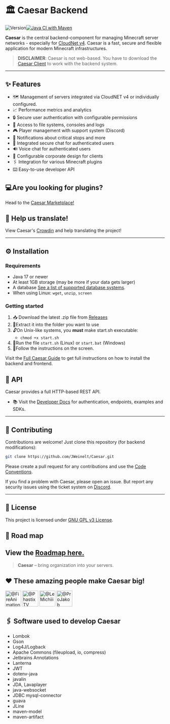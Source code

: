 # 🏛️ Caesar Backend
![Version](https://img.shields.io/badge/Version-v1.0.1-green)[![Java CI with Maven](https://github.com/JWeinelt/Caesar/actions/workflows/maven.yml/badge.svg)](https://github.com/JWeinelt/Caesar/actions/workflows/maven.yml)

**Caesar** is the central backend-component for managing Minecraft server networks - especially for [CloudNet v4](https://cloudnetservice.eu/). Caesar is a fast, secure and flexible application for modern Minecraft infrastructures.

> **DISCLAIMER**: Caesar is not web-based. You have to download the [Caesar Client](#) to work with the backend system.

---

## ✨ Features

- 🗺️ Management of servers integrated via CloudNET v4 or individually configured.
- 📈 Performance metrics and analytics
- 🔒 Secure user authentication with configurable permissions
- 📂 Access to file systems, consoles and logs
- 🎮 Player management with support system (Discord)
- 🔔 Notifications about critical stops and more
- 💬 Integrated secure chat for authenticated users
- 🔊 Voice chat for authenticated users
- 🎨 Configurable corporate design for clients
- 🖇️ Integration for various Minecraft plugins
- ⌨️ Easy-to-use developer API

## 💻Are you looking for plugins?
Head to the [Caesar Marketplace!](https://market.caesarnet.cloud)

## 💬 Help us translate!
View Caesar's [Crowdin](http://crowdin.com/project/caesar-panel) and help translating the project!

---

## ⚙️ Installation

### Requirements

- Java 17 or newer
- At least 1GB storage (may be more if your data gets larger)
- A database [See a list of supported database systems](https://github.com/JWeinelt/Caesar/wiki/Database).
- When using Linux: ``wget``, ``unzip``, ``screen``

### Getting started
1. 📥 Download the latest .zip file from [Releases](https://github.com/JWeinelt/Caesar/releases)
2. 📂Extract it into the folder you want to use
3. 🔓On Unix-like systems, you **must** make start.sh executable:
	- `chmod +x start.sh`
4. 🚗Run the file `start.sh` (Linux) or `start.bat` (Windows)
5. 💬Follow the instructions on the screen.

Visit the [Full Caesar Guide](https://github.com/JWeinelt/Caesar/wiki) to get full instructions on how to install the backend and frontend.
    


## 🔌 API

Caesar provides a full HTTP-based REST API.

- 📚 Visit the [Developer Docs](https://github.com/JWeinelt/Caesar/wiki/API) for authentication, endpoints, examples and SDKs.

    

----------

## 🧪 Contributing

Contributions are welcome! Just clone this repository (for backend modifications):

```bash
git clone https://github.com/JWeinelt/Caesar.git
```
Please create a pull request for any contributions and use the [Code Conventions](https://github.com/JWeinelt/Caesar/wiki/Developer-Conventions).

If you find a problem with Caesar, please open an issue. But report any security issues using the ticket system on [Discord](https://dc.caesarnet.cloud).

----------

## 🤝 License

This project is licensed under  [GNU GPL v3 License](https://github.com/JWeinelt/Caesar?tab=GPL-3.0-1-ov-file).


## 🧭 Road map
View the [Roadmap here.](https://github.com/JWeinelt/Caesar/master/RoadMap.md)
---

> **Caesar** – bring organization into your servers.

## ❤️ These amazing people make Caesar big!

<a href="https://github.com/FireAnimationStudios "><img src="https://github.com/FireAnimationStudios.png" width="50" height="50" alt="@FireAnimationStudios "/></a>
<a href="https://github.com/PhastixTV"><img src="https://github.com/PhastixTV.png" width="50" height="50" alt="@PhastixTV"/></a>
<a href="https://github.com/LeMichiii"><img src="https://github.com/LeMichiii.png" width="50" height="50" alt="@LeMichiii"/></a>
<a href="https://github.com/ProJakob"><img src="https://github.com/ProJakob.png" width="50" height="50" alt="@ProJakob"/></a>

## 🖇️ Software used to develop Caesar
- Lombok
- Gson
- Log4J/Logback
- Apache Commons (fileupload, io, compress)
- Jetbrains Annotations
- Lanterna
- JWT
- dotenv-java
- javalin
- JDA, Lavaplayer
- java-websocket
- JDBC mysql-connector
- guava
- JLine
- maven-model
- maven-artifact
